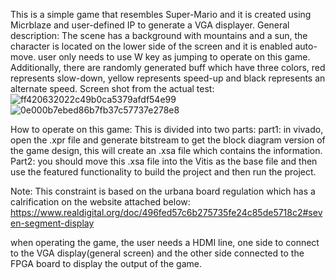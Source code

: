 This is a simple game that resembles Super-Mario and it is created using Micrblaze and user-defined IP to generate a VGA displayer.
General description: The scene has a background with mountains and a sun, the character is located on the lower side of the screen and it is enabled auto-move. user only needs to use W key as jumping to operate on                         this game. Additionally, there are randomly generated buff which have three colors, red represents slow-down, yellow represents speed-up and black represents an alternate speed. 
Screen shot from the actual test:
![ff420632022c49b0ca5379afdf54e99](https://github.com/user-attachments/assets/ecce0d16-015e-4340-9de4-c043e7603443)
![0e000b7ebed86b7fb37c57737e278e8](https://github.com/user-attachments/assets/bd632a6d-b577-44e4-abd5-89d541effafb)

How to operate on this game:
This is divided into two parts:
part1: in vivado, open the .xpr file and generate bitstream to get the block diagram version of the game design, this will create an .xsa file which contains the information. 
Part2: you should move this .xsa file into the Vitis as the base file and then use the featured functionality to build the project and then run the project.

Note: This constraint is based on the urbana board regulation which has a calrification on the website attached below:
https://www.realdigital.org/doc/496fed57c6b275735fe24c85de5718c2#seven-segment-display

when operating the game, the user needs a HDMI line, one side to connect to the VGA display(general screen) and the other side connected to the FPGA board to display the output of the game.
